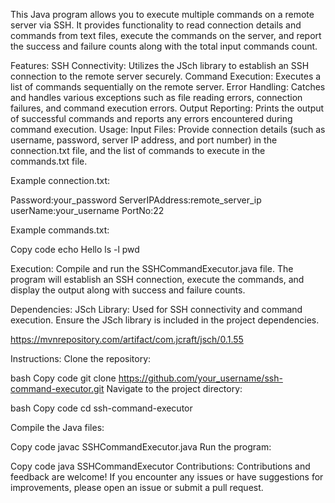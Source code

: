 This Java program allows you to execute multiple commands on a remote server via SSH. It provides functionality to read connection details and commands from text files, execute the commands on the server, and report the success and failure counts along with the total input commands count.

Features:
SSH Connectivity: Utilizes the JSch library to establish an SSH connection to the remote server securely.
Command Execution: Executes a list of commands sequentially on the remote server.
Error Handling: Catches and handles various exceptions such as file reading errors, connection failures, and command execution errors.
Output Reporting: Prints the output of successful commands and reports any errors encountered during command execution.
Usage:
Input Files: Provide connection details (such as username, password, server IP address, and port number) in the connection.txt file, and the list of commands to execute in the commands.txt file.

Example connection.txt:

Password:your_password
ServerIPAddress:remote_server_ip
userName:your_username
PortNo:22

Example commands.txt:


Copy code
echo Hello
ls -l
pwd


Execution: Compile and run the SSHCommandExecutor.java file. The program will establish an SSH connection, execute the commands, and display the output along with success and failure counts.

Dependencies:
JSch Library: Used for SSH connectivity and command execution. Ensure the JSch library is included in the project dependencies.

https://mvnrepository.com/artifact/com.jcraft/jsch/0.1.55

Instructions:
Clone the repository:

bash
Copy code
git clone https://github.com/your_username/ssh-command-executor.git
Navigate to the project directory:

bash
Copy code
cd ssh-command-executor

Compile the Java files:

Copy code
javac SSHCommandExecutor.java
Run the program:

Copy code
java SSHCommandExecutor
Contributions:
Contributions and feedback are welcome! If you encounter any issues or have suggestions for improvements, please open an issue or submit a pull request.
